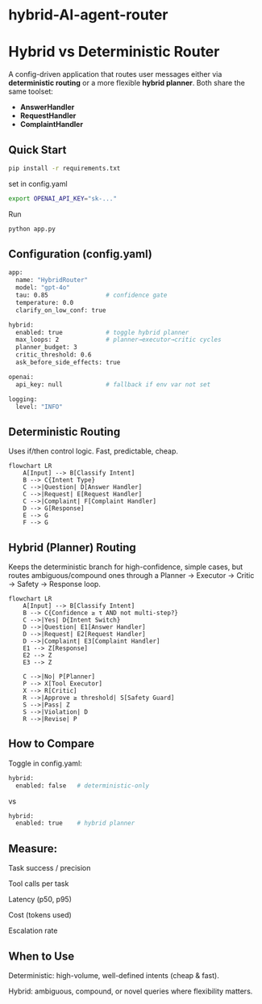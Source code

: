 # hybrid-AI-agent-router

# Hybrid vs Deterministic Router

A config-driven application that routes user messages either via **deterministic routing** or a more flexible **hybrid planner**. Both share the same toolset:

- **AnswerHandler**
- **RequestHandler**
- **ComplaintHandler**


##  Quick Start

```bash
pip install -r requirements.txt
```

set in config.yaml

```bash
export OPENAI_API_KEY="sk-..."   
```

Run

```bash
python app.py
```

## Configuration (config.yaml)

```bash
app:
  name: "HybridRouter"
  model: "gpt-4o"
  tau: 0.85                # confidence gate
  temperature: 0.0
  clarify_on_low_conf: true

hybrid:
  enabled: true            # toggle hybrid planner
  max_loops: 2             # planner→executor→critic cycles
  planner_budget: 3
  critic_threshold: 0.6
  ask_before_side_effects: true

openai:
  api_key: null            # fallback if env var not set

logging:
  level: "INFO"
```

## Deterministic Routing


Uses if/then control logic. Fast, predictable, cheap.

```mermaid
flowchart LR
    A[Input] --> B[Classify Intent]
    B --> C{Intent Type}
    C -->|Question| D[Answer Handler]
    C -->|Request| E[Request Handler]
    C -->|Complaint| F[Complaint Handler]
    D --> G[Response]
    E --> G
    F --> G
```

## Hybrid (Planner) Routing

Keeps the deterministic branch for high-confidence, simple cases,
but routes ambiguous/compound ones through a Planner → Executor → Critic → Safety → Response loop.

```mermaid
flowchart LR
    A[Input] --> B[Classify Intent]
    B --> C{Confidence ≥ τ AND not multi-step?}
    C -->|Yes| D{Intent Switch}
    D -->|Question| E1[Answer Handler]
    D -->|Request| E2[Request Handler]
    D -->|Complaint| E3[Complaint Handler]
    E1 --> Z[Response]
    E2 --> Z
    E3 --> Z

    C -->|No| P[Planner]
    P --> X[Tool Executor]
    X --> R[Critic]
    R -->|Approve ≥ threshold| S[Safety Guard]
    S -->|Pass| Z
    S -->|Violation| D
    R -->|Revise| P
```


## How to Compare

Toggle in config.yaml:

```bash
hybrid:
  enabled: false   # deterministic-only
```
vs

```bash
hybrid:
  enabled: true    # hybrid planner
```

## Measure:

Task success / precision

Tool calls per task

Latency (p50, p95)

Cost (tokens used)

Escalation rate


## When to Use

Deterministic: high-volume, well-defined intents (cheap & fast).

Hybrid: ambiguous, compound, or novel queries where flexibility matters.

